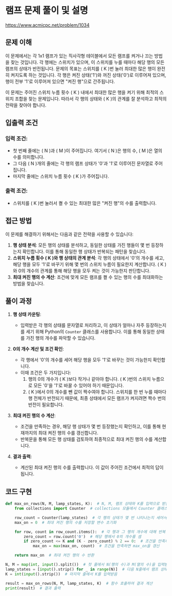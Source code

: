 # 램프 문제 풀이 및 설명

https://www.acmicpc.net/problem/1034

## 문제 이해

이 문제에서는 각 1x1 램프가 있는 직사각형 테이블에서 모든 램프를 켜거나 끄는 방법을 찾는 것입니다. 각 행에는 스위치가 있으며, 이 스위치를 누를 때마다 해당 행의 모든 램프의 상태가 반전됩니다. 문제의 목표는 스위치를 \( K \)번 눌러 최대한 많은 행이 완전히 켜지도록 하는 것입니다. 각 행은 켜진 상태('1')와 꺼진 상태('0')로 이루어져 있으며, 행이 전부 '1'로 이루어져 있으면 "켜진 행"으로 간주됩니다.

이 문제는 주어진 스위치 누름 횟수 \( K \) 내에서 최대한 많은 행을 켜기 위해 최적의 스위치 조합을 찾는 문제입니다. 따라서 각 행의 상태와 \( K \)의 관계를 잘 분석하고 최적의 전략을 찾아야 합니다.

## 입출력 조건

### 입력 조건:

- 첫 번째 줄에는 \( N \)과 \( M \)이 주어집니다. 여기서 \( N \)은 행의 수, \( M \)은 열의 수를 의미합니다.
- 그 다음 \( N \)개의 줄에는 각 행의 램프 상태가 '0'과 '1'로 이루어진 문자열로 주어집니다.
- 마지막 줄에는 스위치 누름 횟수 \( K \)가 주어집니다.

### 출력 조건:

- 스위치를 \( K \)번 눌러서 켤 수 있는 최대한 많은 "켜진 행"의 수를 출력합니다.

## 접근 방법

이 문제를 해결하기 위해서는 다음과 같은 전략을 사용할 수 있습니다:

1. **행 상태 분석**: 모든 행의 상태를 분석하고, 동일한 상태를 가진 행들이 몇 번 등장하는지 확인합니다. 이를 통해 동일한 행 상태가 반복되는 패턴을 찾습니다.
2. **스위치 누름 횟수 \( K \)와 행 상태의 관계 분석**: 각 행의 상태에서 '0'의 개수를 세고, 해당 행을 모두 '1'로 바꾸기 위해 몇 번의 스위치 누름이 필요한지 계산합니다. \( K \)와 0의 개수의 관계를 통해 해당 행을 모두 켜는 것이 가능한지 판단합니다.
3. **최대 켜진 행의 수 계산**: 조건에 맞게 모든 램프를 켤 수 있는 행의 수를 최대화하는 방법을 찾습니다.

## 풀이 과정

1. **행 상태 카운팅**:
   - 입력받은 각 행의 상태를 문자열로 처리하고, 이 상태가 얼마나 자주 등장하는지를 세기 위해 Python의 `Counter` 클래스를 사용합니다. 이를 통해 동일한 상태를 가진 행의 개수를 파악할 수 있습니다.
2. **0의 개수 계산 및 조건 확인**:

   - 각 행에서 '0'의 개수를 세어 해당 행을 모두 '1'로 바꾸는 것이 가능한지 확인합니다.
   - 이때 조건은 두 가지입니다:
     1. 행의 0의 개수가 \( K \)보다 작거나 같아야 합니다. \( K \)번의 스위치 누름으로 모든 '0'을 '1'로 바꿀 수 있어야 하기 때문입니다.
     2. \( K \)에서 0의 개수를 뺀 값이 짝수여야 합니다. 스위치를 한 번 누를 때마다 행 전체가 반전되기 때문에, 최종 상태에서 모든 램프가 켜지려면 짝수 번의 반전이 필요합니다.

3. **최대 켜진 행의 수 계산**:

   - 조건을 만족하는 경우, 해당 행 상태가 몇 번 등장했는지 확인하고, 이를 통해 현재까지의 최대 켜진 행의 수를 갱신합니다.
   - 반복문을 통해 모든 행 상태를 검토하여 최종적으로 최대 켜진 행의 수를 계산합니다.

4. **결과 출력**:
   - 계산된 최대 켜진 행의 수를 출력합니다. 이 값이 주어진 조건에서 최적의 답이 됩니다.

## 코드 구현

```python
def max_on_rows(N, M, lamp_states, K):  # N, M, 램프 상태와 K를 입력으로 받는 함수 정의
    from collections import Counter  # collections 모듈에서 Counter 클래스를 가져옴

    row_count = Counter(lamp_states)  # 각 행의 상태가 몇 번 나타나는지 세어서 row_count에 저장
    max_on = 0  # 최대 켜진 행의 수를 저장할 변수 초기화

    for row, count in row_count.items():  # 각 행과 그 행의 개수에 대해 반복
        zero_count = row.count('0')  # 해당 행에서 0의 개수를 셈
        if zero_count <= K and (K - zero_count) % 2 == 0:  # 조건을 만족하는지 확인
            max_on = max(max_on, count)  # 조건을 만족하면 max_on을 갱신

    return max_on  # 최대 켜진 행의 수 반환

N, M = map(int, input().split())  # 첫 줄에서 N(행의 수)과 M(열의 수)을 입력받음
lamp_states = [input().strip() for _ in range(N)]  # 다음 N줄에서 램프 상태를 입력받아 리스트로 저장
K = int(input().strip())  # 마지막 줄에서 K를 입력받음

result = max_on_rows(N, M, lamp_states, K)  # 함수 호출하여 결과 계산
print(result)  # 결과 출력
```
